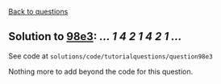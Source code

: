 [Back to questions](../README.md)

## Solution to [98e3](../questions/98e3.md): *... 1 4 2 1 4 2 1 ...*

See code at `solutions/code/tutorialquestions/question98e3`

Nothing more to add beyond the code for this question.
